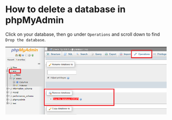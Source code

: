 # How to delete a database in phpMyAdmin 

Click on your database, then go under `Operations` and scroll down to find `Drop the database`.

![](./img/8.png)